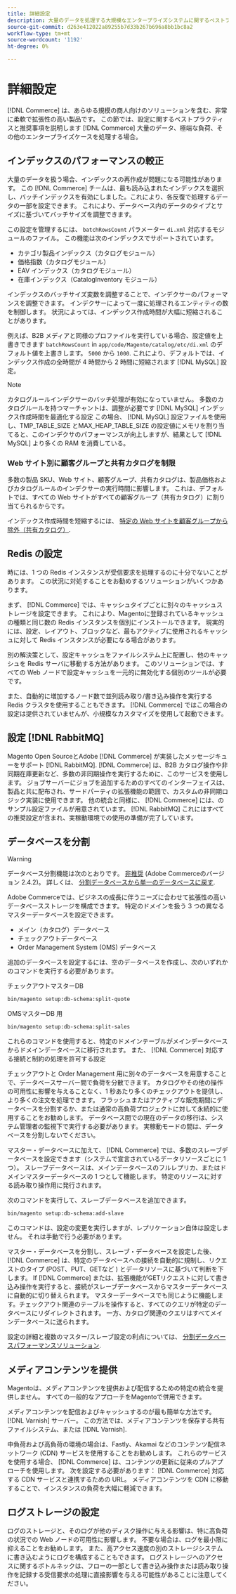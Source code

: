 ```yaml
---
title: 詳細設定
description: 大量のデータを処理する大規模なエンタープライズシステムに関するベストプラクティスと推奨事項の確認
source-git-commit: d263e412022a89255b7d33b267b696a8bb1bc8a2
workflow-type: tm+mt
source-wordcount: '1192'
ht-degree: 0%

---
```



# 詳細設定

[!DNL Commerce] は、あらゆる規模の商人向けのソリューションを含む、非常に柔軟で拡張性の高い製品です。 この節では、設定に関するベストプラクティスと推奨事項を説明します [!DNL Commerce] 大量のデータ、極端な負荷、その他のエンタープライズケースを処理する場合。

## インデックスのパフォーマンスの較正

大量のデータを扱う場合、インデックスの再作成が問題になる可能性があります。 この [!DNL Commerce] チームは、最も読み込まれたインデックスを選択し、バッチインデックスを有効にしました。これにより、各反復で処理するデータの一部を設定できます。 これにより、データベース内のデータのタイプとサイズに基づいてバッチサイズを調整できます。

この設定を管理するには、 `batchRowsCount` パラメーター `di.xml` 対応するモジュールのファイル。 この機能は次のインデックスでサポートされています。

* カテゴリ製品インデックス（カタログモジュール）
* 価格指数（カタログモジュール）
* EAV インデックス（カタログモジュール）
* 在庫インデックス（CatalogInventory モジュール）

インデックスのバッチサイズ変数を調整することで、インデクサーのパフォーマンスを調整できます。 インデクサーによって一度に処理されるエンティティの数を制御します。 状況によっては、インデックス作成時間が大幅に短縮されることがあります。

例えば、B2B メディアと同様のプロファイルを実行している場合、設定値を上書きできます `batchRowsCount` in `app/code/Magento/catalog/etc/di.xml` のデフォルト値を上書きします。 `5000` から `1000`. これにより、デフォルトでは、インデックス作成の全時間が 4 時間から 2 時間に短縮されます [!DNL MySQL] 設定。

>[!NOTE]
>
>カタログルールインデクサーのバッチ処理が有効になっていません。 多数のカタログルールを持つマーチャントは、調整が必要です [!DNL MySQL] インデックス作成時間を最適化する設定 この場合、 [!DNL MySQL] 設定ファイルを使用し、TMP_TABLE_SIZE とMAX_HEAP_TABLE_SIZE の設定値にメモリを割り当てると、このインデクサのパフォーマンスが向上しますが、結果として [!DNL MySQL] より多くの RAM を消費している。

### Web サイト別に顧客グループと共有カタログを制限

多数の製品 SKU、Web サイト、顧客グループ、共有カタログは、製品価格およびカタログルールのインデクサーの実行時間に影響します。 これは、デフォルトでは、すべての Web サイトがすべての顧客グループ（共有カタログ）に割り当てられるからです。

インデックス作成時間を短縮するには、 [特定の Web サイトを顧客グループから除外（共有カタログ）](https://developer.adobe.com/commerce/php/development/components/indexing/optimization/#customer-group-limitations-by-websites).

## Redis の設定

時には、1 つの Redis インスタンスが受信要求を処理するのに十分でないことがあります。 この状況に対処することをお勧めするソリューションがいくつかあります。

まず、 [!DNL Commerce] では、キャッシュタイプごとに別々のキャッシュストレージを設定できます。 これにより、Magentoに登録されているキャッシュの種類と同じ数の Redis インスタンスを個別にインストールできます。 現実的には、設定、レイアウト、ブロックなど、最もアクティブに使用されるキャッシュに対して Redis インスタンスが必要になる場合があります。

別の解決策として、設定キャッシュをファイルシステム上に配置し、他のキャッシュを Redis サーバに移動する方法があります。 このソリューションでは、すべての Web ノードで設定キャッシュを一元的に無効化する個別のツールが必要です。

また、自動的に増加するノード数で並列読み取り/書き込み操作を実行する Redis クラスタを使用することもできます。 [!DNL Commerce] ではこの場合の設定は提供されていませんが、小規模なカスタマイズを使用して起動できます。

## 設定 [!DNL RabbitMQ]

Magento Open SourceとAdobe [!DNL Commerce] が実装したメッセージキューをサポート [!DNL RabbitMQ]. [!DNL Commerce] は、B2B カタログ操作や非同期在庫更新など、多数の非同期操作を実行するために、このサービスを使用します。 ジョブサーバーにジョブを追加するためのすべてのインターフェイスは、製品と共に配布され、サードパーティの拡張機能の範囲で、カスタムの非同期ロジック実装に使用できます。 他の統合と同様に、 [!DNL Commerce] には、のサンプル設定ファイルが用意されています。 [!DNL RabbitMQ] これにはすべての推奨設定が含まれ、実稼動環境での使用の準備が完了しています。

## データベースを分割

>[!WARNING]
>
>データベース分割機能は次のとおりです。 [非推奨](https://community.magento.com/t5/Magento-DevBlog/Deprecation-of-Split-Database-in-Magento-Commerce/ba-p/465187) (Adobe Commerceのバージョン 2.4.2)。 詳しくは、 [分割データベースから単一のデータベースに戻す](../configuration/storage/revert-split-database.md).

Adobe Commerceでは、ビジネスの成長に伴うニーズに合わせて拡張性の高いデータベースストレージを構成できます。 特定のドメインを扱う 3 つの異なるマスターデータベースを設定できます。

* メイン（カタログ）データベース
* チェックアウトデータベース
* Order Management System (OMS) データベース

追加のデータベースを設定するには、空のデータベースを作成し、次のいずれかのコマンドを実行する必要があります。

チェックアウトマスターDB

```bash
bin/magento setup:db-schema:split-quote
```

OMSマスターDB 用

```bash
bin/magento setup:db-schema:split-sales
```

これらのコマンドを使用すると、特定のドメインテーブルがメインデータベースからドメインデータベースに移行されます。 また、 [!DNL Commerce] 対応する接続と制約の処理を許可する設定

チェックアウトと Order Management 用に別々のデータベースを用意することで、データベースサーバー間で負荷を分散できます。 カタログやその他の操作の可用性に影響を与えることなく、1 秒あたり多くのチェックアウトを提供し、より多くの注文を処理できます。 フラッシュまたはアクティブな販売期間にデータベースを分割するか、または通常の高負荷プロジェクトに対して永続的に使用することをお勧めします。 データベース間での現在のデータの移行は、システム管理者の監視下で実行する必要があります。  実稼動モードの間は、データベースを分割しないでください。

マスター・データベースに加えて、 [!DNL Commerce] では、多数のスレーブデータベースを設定できます（システムで宣言されているデータリソースごとに 1 つ）。 スレーブデータベースは、メインデータベースのフルレプリカ、またはドメインマスターデータベースの 1 つとして機能します。 特定のリソースに対する読み取り操作用に発行されます。

次のコマンドを実行して、スレーブデータベースを追加できます。

```bash
bin/magento setup:db-schema:add-slave
```

このコマンドは、設定の変更を実行しますが、レプリケーション自体は設定しません。 それは手動で行う必要があります。

マスター・データベースを分割し、スレーブ・データベースを設定した後、 [!DNL Commerce] は、特定のデータベースへの接続を自動的に規制し、リクエストのタイプ (POST、PUT、GETなど ) とデータリソースに基づいて判断を下します。 If [!DNL Commerce] または、拡張機能がGETリクエストに対して書き込み操作を実行すると、接続がスレーブデータベースからマスターデータベースに自動的に切り替えられます。 マスターデータベースでも同じように機能します。チェックアウト関連のテーブルを操作すると、すべてのクエリが特定のデータベースにリダイレクトされます。 一方、カタログ関連のクエリはすべてメインデータベースに送られます。

設定の詳細と複数のマスター/スレーブ設定の利点については、
[分割データベースパフォーマンスソリューション](../configuration/storage/multi-master.md).

## メディアコンテンツを提供

Magentoは、メディアコンテンツを提供および配信するための特定の統合を提供しません。 すべての一般的なアプローチをMagentoで併用できます。

メディアコンテンツを配信およびキャッシュするのが最も簡単な方法です。 [!DNL Varnish] サーバー。 この方法では、メディアコンテンツを保存する共有ファイルシステム、または [!DNL Varnish].

中負荷および高負荷の環境の場合は、Fastly、Akamai などのコンテンツ配信ネットワーク (CDN) サービスを使用することをお勧めします。 これらのサービスを使用する場合、 [!DNL Commerce] は、コンテンツの更新に従来のプルアプローチを使用します。 次を設定する必要があります： [!DNL Commerce] 対応する CDN サービスと連携するための URL。 メディアコンテンツを CDN に移動することで、インスタンスの負荷を大幅に軽減できます。

## ログストレージの設定

ログのストレージと、そのログが他のディスク操作に与える影響は、特に高負荷の状況での Web ノードの可用性に影響します。 不要な場合は、ログを最小限に抑えることをお勧めします。 また、高アクセス速度の別のストレージシステムに書き込むようにログを構成することもできます。 ログストレージへのアクセスに関するボトルネックは、フローの一部として書き込み操作または読み取り操作を記録する受信要求の処理に直接影響を与える可能性があることに注意してください。
